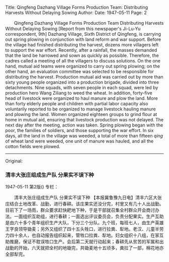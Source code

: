 Title: Qingfeng Dazhang Village Forms Production Team: Distributing Harvests Without Delaying Sowing
Author:
Date: 1947-05-11
Page: 2

　　Qingfeng Dazhang Village Forms Production Team
    Distributing Harvests Without Delaying Sowing
    [Report from this newspaper's Ji-Lu-Yu correspondent, 9th] Dazhang Village, Sixth District of Qingfeng, is carrying out spring plowing in conjunction with land reform and war support. Before the village had finished distributing the harvest, dozens more villagers left to support the war effort. Recently, after a rainfall, the masses demanded that the land be harrowed and sown as quickly as possible. Therefore, the cadres called a meeting of all the villagers to discuss solutions. On the one hand, mutual aid teams were organized to carry out spring plowing; on the other hand, an evaluation committee was selected to be responsible for distributing the harvest. Production mutual aid was carried out by more than sixty young people organized into a production brigade, divided into three detachments. Nine squads, with seven people in each squad, were led by production hero Wang Ziliang to weed the wheat. In addition, forty-five head of livestock were organized to haul manure and plow the land. More than forty elderly people and children with partial labor capacity also voluntarily reported to be organized to manage livestock hauling manure and plowing the land. Women organized eighteen groups to grind flour at home in mutual aid, ensuring that livestock production was not delayed. The next day after the meeting, action was taken. Spring plowing began with the poor, the families of soldiers, and those supporting the war effort. In six days, all the land in the village was weeded, a total of more than fifteen *qing* of wheat land were weeded, one unit of manure was hauled, and all the cotton fields were plowed.



<hr /> 

Original: 


### 清丰大张庄组成生产队  分果实不误下种

1947-05-11
第2版()
专栏：

　　清丰大张庄组成生产队
    分果实不误下种
    【本报冀鲁豫九日电】清丰六区大张庄结合土地改革、战勤，进行春耕。该庄果实还没分完，村里又有几十人出战勤。目前下了一场雨，群众要求赶快耙地下种，于是干部就召集全村群众开会商讨办法。一面组织互助组，进行春耕；一面选出评议委员会，负责分配果实。生产互助是由六十多个青年组织生产大队，下分三个分队。九个班，每班七人，由生产英雄王字良领导锄麦；另外又组织了四十五头牲口，进行拉粪、犁地。老汉、儿童半劳力四十余人，也自动报告组织起来，管牲口拉粪、犁地。妇女组织十八组，在家互助推磨，保证不耽误牲口生产。会后第二天就行动起来；春耕先从贫苦的军属和出战勤的开始，六天就把全村的地锄完，共锄麦地十五顷多，粪拉了一部，棉花地亦全部犁完。
